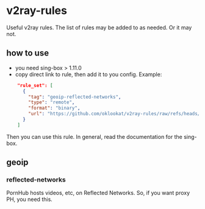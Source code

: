 # v2ray-rules

Useful v2ray rules. The list of rules may be added to as needed. Or it may not.

## how to use

- you need sing-box > 1.11.0
- copy direct link to rule, then add it to you config. Example:

```json
    "rule_set": [
      {
        "tag": "geoip-reflected-networks",
        "type": "remote",
        "format": "binary",
        "url": "https://github.com/oklookat/v2ray-rules/raw/refs/heads/main/sing-box/geoip/reflected-networks.srs"
      }
    ]
```

Then you can use this rule. In general, read the documentation for the sing-box.

## geoip

### reflected-networks

PornHub hosts videos, etc, on Reflected Networks. So, if you want proxy PH, you need this.

